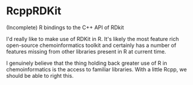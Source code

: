 # RcppRDKit
(Incomplete) R bindings to the C++ API of RDkit

I'd really like to make use of RDKit in R. It's likely the most feature rich open-source chemoinformatics toolkit and certainly has a number of features missing from other libraries present in R at current time.

I genuinely believe that the thing holding back greater use of R in chemoinformatics is the access to familiar libraries. With a little Rcpp, we should be able to right this.
